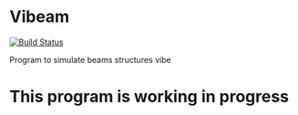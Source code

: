 # Vibeam
[![Build Status](https://travis-ci.org/jeanpantoja/vibeam.svg?branch=master)](https://travis-ci.org/jeanpantoja/vibeam)

Program to simulate beams structures vibe

# This program is working in progress